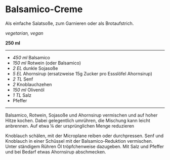 # Balsamico-Creme

Als einfache Salatsoße, zum Garnieren oder als Brotaufstrich. 

*vegetarian, vegan*

**250 ml**

---

- *450 ml* Balsamico
- *150 ml* Rotwein (oder Balsamico)
- *2 EL* dunkle Sojasoße
- *5 EL* Ahornsirup (ersatzweise 15g Zucker pro Essslöfel Ahornsirup)
- *2 TL* Senf
- *2* Knoblauchzehen
- *150 ml* Olivenöl
- *1 TL* Salz
- Pfeffer

---

Balsamico, Rotwein, Sojasoße und Ahornsirup vermischen und auf hoher Hitze kochen. Dabei gelegentlich umrühren, die Mischung kann leicht anbrennen. Auf etwa ¼ der ursprünglichen Menge reduzieren

Knoblauch schälen, mit der Microplane reiben oder durchpressen. Senf und Knoblauch in einer Schüssel mit der Balsamico-Reduktion vermischen. Unter ständigem Rühren Öl tröpfchenweise dazugeben. Mit Salz und Pfeffer und bei Bedarf etwas Ahornsirup abschmecken.
